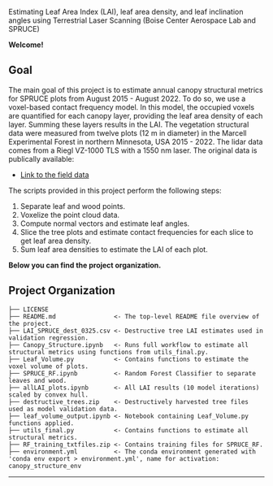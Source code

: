 Estimating Leaf Area Index (LAI), leaf area density, and leaf inclination angles using Terrestrial Laser Scanning (Boise Center Aerospace Lab and SPRUCE)

**Welcome!**

Goal
------------

The main goal of this project is to estimate annual canopy structural metrics for SPRUCE plots from August 2015 - August 2022. To do so, we use a voxel-based contact frequency model. In this model, the  occupied voxels are quantified for each canopy layer, providing the leaf area density of each layer. Summing these layers results in the LAI. The vegetation structural data were measured from twelve plots (12 m in diameter) in the Marcell Experimental Forest in northern Minnesota, USA 2015 - 2022. The lidar data comes from a Riegl VZ-1000 TLS with a 1550 nm laser. The original data is publically available:

* [Link to the field data](https://mnspruce.ornl.gov/datasets/spruce-terrestrial-laser-scanning-of-experimental-plots-beginning-in-2015)

The scripts provided in this project perform the following steps:

1. Separate leaf and wood points.
2. Voxelize the point cloud data.
3. Compute normal vectors and estimate leaf angles.
4. Slice the tree plots and estimate contact frequencies for each slice to get leaf area density.
5. Sum leaf area densities to estimate the LAI of each plot.


**Below you can find the project organization.**

Project Organization 
------------
    ├── LICENSE
    ├── README.md                <- The top-level README file overview of the project.
    ├── LAI_SPRUCE_dest_0325.csv <- Destructive tree LAI estimates used in validation regression.
    ├── Canopy_Structure.ipynb   <- Runs full workflow to estimate all structural metrics using functions from utils_final.py.
    ├── Leaf_Volume.py           <- Contains functions to estimate the voxel volume of plots.
    ├── SPRUCE_RF.ipynb          <- Random Forest Classifier to separate leaves and wood.
    ├── allLAI_plots.ipynb       <- All LAI results (10 model iterations) scaled by convex hull.
    ├── destructive_trees.zip    <- Destructively harvested tree files used as model validation data.
    ├── leaf_volume_output.ipynb <- Notebook containing Leaf_Volume.py functions applied.
    ├── utils_final.py           <- Contains functions to estimate all structural metrics. 
    ├── RF_training_txtfiles.zip <- Contains training files for SPRUCE_RF.
    ├── environment.yml          <- The conda environment generated with 'conda env export > environment.yml', name for activation: canopy_structure_env
  ----------
